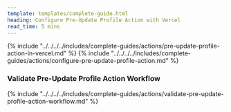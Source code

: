 ```yaml
---
template: templates/complete-guide.html
heading: Configure Pre-Update Profile Action with Vercel
read_time: 5 mins
---
```


{% include "../../../../includes/complete-guides/actions/pre-update-profile-action-in-vercel.md" %}
{% include "../../../../includes/complete-guides/actions/configure-pre-update-profile-action.md" %}

### Validate Pre-Update Profile Action Workflow

{% include "../../../../includes/complete-guides/actions/validate-pre-update-profile-action-workflow.md" %}
